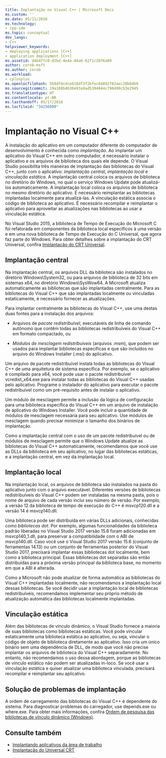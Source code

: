 ```yaml
---
title: Implantação no Visual C++ | Microsoft Docs
ms.custom: ''
ms.date: 05/11/2018
ms.technology:
- cpp-ide
ms.topic: conceptual
dev_langs:
- C++
helpviewer_keywords:
- deploying applications [C++]
- application deployment [C++]
ms.assetid: d4b4ffc0-d2bd-4e4a-84a6-62f1c26f6a09
author: corob-msft
ms.author: corob
ms.workload:
- cplusplus
ms.openlocfilehash: 5b9dfdcdce618df3f2bfec64892f62aec20b6db9
ms.sourcegitcommit: 19a108b4b30e93a9ad5394844c798490cb3e2945
ms.translationtype: HT
ms.contentlocale: pt-BR
ms.lasthandoff: 05/17/2018
ms.locfileid: "34256090"
---
```

# <a name="deployment-in-visual-c"></a>Implantação no Visual C++

A instalação do aplicativo em um computador diferente do computador de desenvolvimento é conhecida como *implantação*. Ao implantar um aplicativo do Visual C++ em outro computador, é necessário instalar o aplicativo e os arquivos de biblioteca dos quais ele depende. O Visual Studio possibilita três maneiras de implantação das bibliotecas do Visual C++, junto com o aplicativo: *implantação central*, *implantação local* e *vinculação estática*. A implantação central coloca os arquivos de biblioteca no diretório do Windows, no qual o serviço Windows Update pode atualizá-los automaticamente. A implantação local coloca os arquivos de biblioteca no mesmo diretório do aplicativo. É necessário reimplantar as bibliotecas implantadas localmente para atualizá-las. A vinculação estática associa o código de biblioteca ao aplicativo. É necessário recompilar e reimplantar o aplicativo para aproveitar as atualizações nas bibliotecas ao usar a vinculação estática.

No Visual Studio 2015, a biblioteca de Tempo de Execução do Microsoft C foi refatorada em componentes da biblioteca local específicos à uma versão e em uma nova biblioteca de Tempo de Execução do C Universal, que agora faz parte do Windows. Para obter detalhes sobre a implantação do CRT Universal, confira [Implantação do CRT Universal](universal-crt-deployment.md).

## <a name="central-deployment"></a>Implantação central

Na implantação central, os arquivos DLL da biblioteca são instalados no diretório Windows\System32, ou para arquivos de biblioteca de 32 bits em sistemas x64, no diretório Windows\SysWow64. A Microsoft atualiza automaticamente as bibliotecas que são implantadas centralmente. Para as bibliotecas do Visual C++ que são implantadas localmente ou vinculadas estaticamente, é necessário fornecer as atualizações.

Para implantar centralmente as bibliotecas do Visual C++, use uma destas duas fontes para a instalação dos arquivos:

- Arquivos de *pacote redistribuível*, executáveis de linha de comando autônomo que contêm todas as bibliotecas redistribuíveis do Visual C++ em formato compactado, ou

- *Módulos de mesclagem redistribuíveis* (arquivos .msm), que podem ser usados para implantar bibliotecas específicas e que são incluídos no arquivo do Windows Installer (.msi) do aplicativo.

Um arquivo de pacote redistribuível instala todas as bibliotecas do Visual C++ de uma arquitetura de sistema específica. Por exemplo, se o aplicativo é compilado para x64, você pode usar o pacote redistribuível vcredist_x64.exe para instalar todas as bibliotecas do Visual C++ usadas pelo aplicativo. Programe o instalador do aplicativo para executar o pacote redistribuível como um pré-requisito antes de instalar o aplicativo.

Um módulo de mesclagem permite a inclusão da lógica de configuração para uma biblioteca específica do Visual C++ em um arquivo de instalação de aplicativo do Windows Installer. Você pode incluir a quantidade de módulos de mesclagem necessária para seu aplicativo. Use módulos de mesclagem quando precisar minimizar o tamanho dos binários de implantação.

Como a implantação central com o uso de um pacote redistribuível ou de módulos de mesclagem permite que o Windows Update atualize as bibliotecas do Visual C++ automaticamente, recomendamos que você use as DLLs da biblioteca em seu aplicativo, no lugar das bibliotecas estáticas, e a implantação central, em vez da implantação local.

## <a name="local-deployment"></a>Implantação local

Na implantação local, os arquivos de biblioteca são instalados na pasta do aplicativo junto com o arquivo executável. Diferentes versões de bibliotecas redistribuíveis do Visual C++ podem ser instaladas na mesma pasta, pois o nome de arquivo de cada versão inclui seu número de versão. Por exemplo, a versão 12 da biblioteca de tempo de execução do C++ é msvcp120.dll e a versão 14 é msvcp140.dll.

Uma biblioteca pode ser distribuída em várias DLLs adicionais, conhecidas como *bibliotecas dot*. Por exemplo, algumas funcionalidades da biblioteca padrão liberadas no Visual Studio 2017 versão 15.6 foram adicionadas em msvcp140_1.dll, para preservar a compatibilidade com o ABI de msvcp140.dll. Caso você use o Visual Studio 2017 versão 15.6 (conjunto de ferramentas 14.13) ou um conjunto de ferramentas posterior do Visual Studio 2017, precisará implantar essas bibliotecas dot localmente, bem como a biblioteca principal. Essas bibliotecas dot separadas são então distribuídas para a próxima versão principal da biblioteca base, no momento em que a ABI é alterada.

Como a Microsoft não pode atualizar de forma automática as bibliotecas do Visual C++ implantadas localmente, não recomendamos a implantação local dessas bibliotecas. Se você decidir usar a implantação local de bibliotecas redistribuíveis, recomendamos implementar seu próprio método de atualização automática das bibliotecas localmente implantadas.

## <a name="static-linking"></a>Vinculação estática

Além das bibliotecas de vínculo dinâmico, o Visual Studio fornece a maioria de suas bibliotecas como bibliotecas estáticas. Você pode vincular estaticamente uma biblioteca estática ao aplicativo, ou seja, vincular o código de objeto de biblioteca diretamente ao aplicativo. Isso cria um único binário sem uma dependência de DLL, de modo que você não precise implantar os arquivos de biblioteca do Visual C++ separadamente. No entanto, não recomendamos o uso dessa abordagem, porque as bibliotecas de vínculo estático não podem ser atualizadas in-loco. Se você usar a vinculação estática e quiser atualizar uma biblioteca vinculada, precisará recompilar e reimplantar seu aplicativo.

## <a name="troubleshooting-deployment-issues"></a>Solução de problemas de implantação

A ordem de carregamento das bibliotecas do Visual C++ é dependente do sistema. Para diagnosticar problemas do carregador, use depends.exe ou where.exe. Para obter mais informações, confira [Ordem de pesquisa das bibliotecas de vínculo dinâmico (Windows)](http://msdn.microsoft.com/library/windows/desktop/ms682586.aspx).

## <a name="see-also"></a>Consulte também

- [Implantando aplicativos da área de trabalho](../ide/deploying-native-desktop-applications-visual-cpp.md)
- [Implantação do Universal CRT](universal-crt-deployment.md)

